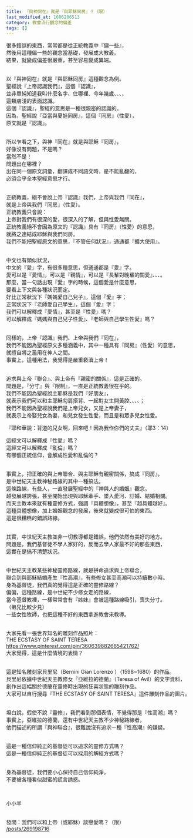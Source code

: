 ```yaml
---
title: 『與神同在』就是『與耶穌同房』？（限）
last_modified_at: 1606206513
category: 教會流行觀念的偏差
tags: []
---
```


<p>很多錯誤的東西，常常都是從正統教義中『偏一些』，<br>
然後用這種偏一些的觀念當基礎，發展成大教義。<br>
結果，就變成偏差很嚴重，甚至容易變成異端。</p>

<p><br>
以『與神同在』就是『與耶穌同房』這種觀念為例。<br>
聖經說『上帝認識我們』，這個『認識』，<br>
並非單純知道我叫什麼名字、住哪裡、今年幾歲、、、，<br>
這類膚淺的表面認識。<br>
這個『認識』，聖經的意思是一種很親密的認識的。<br>
因為，聖經說『亞當與夏娃同房』，這個『同房』（性愛），<br>
原文就是『認識』。</p>

<p><br>
所以乍看之下，與神『同在』就是與耶穌『同房』，<br>
好像沒有問題，不是嗎？<br>
當然不是！<br>
問題出在哪裡？<br>
出在同一個原文詞彙，翻譯成不同語文時，是不能亂翻的，<br>
必須合乎全本聖經意思才行。</p>

<p><br>
正統教義，絕不會說上帝『認識』我們，上帝與我們『同在』，<br>
就是上帝與我們『同房』（性愛）。<br>
正統教義只會說：<br>
上帝對我們有很深的愛，很深入的了解，但與性愛無關。<br>
正統教義絕不會因為原文的『認識』具有『同房』（性愛）的意思，<br>
就將之連結成耶穌與我們同房。<br>
我們不能把聖經原文的意思，『不管任何狀況』，通通都『擴大使用』。</p>

<p><br>
中文也有類似狀況，<br>
中文的『愛』字，有很多種意思，但通通都是『愛』字。<br>
愛可以是『愛情』，可以是『親情』，可以是『長輩對晚輩的關愛』、、、。<br>
那麼，當一句話出現『愛』字的時候，這個愛是什麼意思，<br>
要看上下文與各種狀況而定。<br>
好比正常狀況下『媽媽愛自己兒子』，這個『愛』字；<br>
正常狀況下『老師愛自己學生』，這個『愛』字；<br>
我們可以解釋成『愛情』，甚至是『性愛』嗎？<br>
可以解釋成『媽媽與自己兒子性愛』、『老師與自己學生性愛』嗎？</p>

<p><br>
同樣的，上帝『認識』我們、上帝與我們『同在』，<br>
我們不能因為聖經原文多種涵義中，其中一種具有『同房』（性愛）的意思，<br>
就擅自將之濫用在神人之間。<br>
事實上，這種用法，我覺得是嚴重褻瀆上帝！</p>

<p><br>
追求與上帝『聯合』、與上帝有『親密的關係』，這是正確的。<br>
問題是，『分寸』與『限制』，一直是正統教義很在乎的。<br>
我們不能因為聖經說主耶穌是我們『好朋友』，<br>
就表示我們可以和主耶穌勾肩搭背、一起對女生開黃腔、、、、；<br>
我們不能因為聖經說我們是上帝兒女，又是上帝妻子，<br>
就表示上帝娶兒女為妻，和兒女發生性愛，而且是和眾多兒女性愛。</p>

<p>『耶和華說：背道的兒女啊，回來吧！因為我作你們的丈夫』（耶3：14）</p>

<p>這經文可以解釋成『性愛』嗎？<br>
這經文可以解釋成『亂倫』嗎？<br>
有哪個正統信仰，會解成性愛和亂倫的？</p>

<p><br>
事實上，把正確的與上帝聯合、與主耶穌有親密關係，搞成『同房』，<br>
是中世紀天主教神秘路線的其中一種搞法。<br>
這條路線，有些人，一直發展聖經中的『神與人的婚姻』觀念。<br>
越發展越誇張，甚至開始出現與耶穌牽手、墜入愛河、訂婚、結婚相關。<br>
而天主教本來就有種靈修方式，強調『具體想像』，甚至『越具體越好』。<br>
這種具體想像，加上婚姻觀念的發展，後來就變成很可怕的東西。<br>
這是很糟糕的錯誤路線。</p>

<p><br>
其實，中世紀天主教並非一切教導都是錯誤，他們依然有美好的地方。<br>
問題是，我們基督徒不學人家好的，反而去學人家最不好的那些東西，<br>
這實在是搞不清楚狀況。</p>

<p><br>
中世紀天主教某些神秘靈修路線，就是拼命追求與上帝聯合，<br>
聯合到與耶穌結婚產生『性高潮』，有些修女甚至高潮可以持續數小時。<br>
身為基督徒，我們真的覺得這是正確的靈修路線？<br>
偏偏，這種路線，是中世紀不少修女走的路線，<br>
當今基督教裡，一樣常常會有『姊妹』會被這種路線吸引，喪失分寸。<br>
（弟兄比較少見）<br>
一些女性牧師，也把這種不好的東西拿進教會來教導。</p>

<p><br>
大家先看一張世界知名的雕刻作品照片：<br>
THE ECSTASY OF SAINT TERESA<br>
<a href="https://www.pinterest.com/pin/360639882665421762/" target="_blank">https://www.pinterest.com/pin/360639882665421762/</a><br>
大家覺得，這是什麼情境的表情？</p>

<p><br>
這是知名雕刻家貝里尼（Bernini Gian Lorenzo ）（1598~1680）的作品。<br>
貝里尼依據中世紀天主教修女『亞維拉的德蘭』（Teresa of Avil）的文字資料，<br>
創作出這幅關於德蘭在靈修時出現的狂喜狀態的雕刻作品。<br>
大家可以自行搜尋『THE ECSTASY OF SAINT TERESA』這件雕刻作品的圖片。</p>

<p><br>
坦白說，假使不說『靈修』，我們看到那個表情，不覺得那是『性高潮』嗎？<br>
事實上，亞維拉的德蘭，還有中世紀天主教不少神秘路線者，<br>
他們描述的所謂『與神聯合』，很難說沒有追求一種『性高潮』的嫌疑。</p>

<p><br>
這是一種信仰純正的基督徒可以追求的靈修方式嗎？<br>
這是一種信仰純正的基督徒可以採用的解經方式嗎？</p>

<p><br>
身為基督徒，我們要小心保持自己信仰純淨。<br>
不要被各種看似甜蜜的謊言誘惑。</p>

<p>&nbsp;</p>

<p>小小羊</p>

<p><br>
發問：我們可以和上帝（或耶穌）談戀愛嗎？（限）<br>
<a href="/posts/269198716" target="_blank">/posts/269198716</a></p>

<p>&nbsp;</p>

